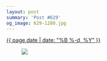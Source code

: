 ```yaml
---
layout: post
summary: 'Post #629'
og_image: 629-1280.jpg
---
```


<div class="post">
 <time>
  <a href="/629">
   {{ page.date | date: "%B %-d, %Y" }}
  </a>
 </time>
 <a href="/629">
  <figure data-taken="5/14/2017">
   <img sizes="(min-width: 700px) 50vw, calc(100vw - 2rem)" src="{{ site.assets_url }}/629-640.jpg" srcset="{{ site.assets_url }}/629-320.jpg 320w, {{ site.assets_url }}/629-640.jpg 640w, {{ site.assets_url }}/629-960.jpg 960w, {{ site.assets_url }}/629-1280.jpg 1280w"/>
  </figure>
 </a>
</div>
